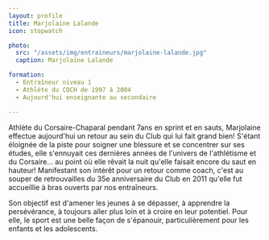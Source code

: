 ```yaml
---
layout: profile
title: Marjolaine Lalande
icon: stopwatch

photo:
  src: "/assets/img/entraineurs/marjolaine-lalande.jpg"
  caption: Marjolaine Lalande

formation:
  - Entraîneur niveau 1
  - Athlète du COCH de 1997 à 2004
  - Aujourd'hui enseignante au secondaire

---
```


Athlète du Corsaire-Chaparal pendant 7ans en sprint et en sauts, Marjolaine effectue aujourd'hui un retour au sein du Club qui lui fait grand bien! S'étant éloignée de la piste pour soigner une blessure et se concentrer sur ses études, elle s'ennuyait ces dernières années de l'univers de l'athlétisme et du Corsaire... au point où elle rêvait la nuit qu'elle faisait encore du saut en hauteur! Manifestant son intérêt pour un retour comme coach, c'est au souper de retrouvailles du 35e anniversaire du Club en 2011 qu'elle fut accueillie à bras ouverts par nos entraîneurs.

Son objectif est d'amener les jeunes à se dépasser, à apprendre la persévérance, à toujours aller plus loin et à croire en leur potentiel. Pour elle, le sport est une belle façon de s'épanouir, particulièrement pour les enfants et les adolescents.
